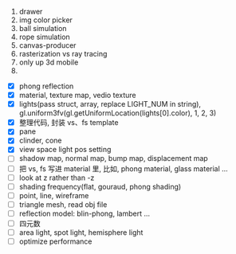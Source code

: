 1. drawer
2. img color picker
3. ball simulation
4. rope simulation
5. canvas-producer
6. rasterization vs ray tracing
7. only up 3d mobile
8. 

- [x] phong reflection
- [x] material, texture map, vedio texture
- [x] lights(pass struct, array, replace LIGHT_NUM in string), gl.uniform3fv(gl.getUniformLocation(lights[0].color), 1, 2, 3)
- [x] 整理代码, 封装 vs、fs template
- [x] pane
- [x] clinder, cone
- [x] view space light pos setting
- [ ] shadow map, normal map, bump map, displacement map
- [ ] 把 vs, fs 写进 material 里, 比如, phong material, glass material ...
- [ ] look at z rather than -z
- [ ] shading frequency(flat, gouraud, phong shading)
- [ ] point, line, wireframe
- [ ] triangle mesh, read obj file
- [ ] reflection model: blin-phong, lambert ...
- [ ] 四元数
- [ ] area light, spot light, hemisphere light
- [ ] optimize performance